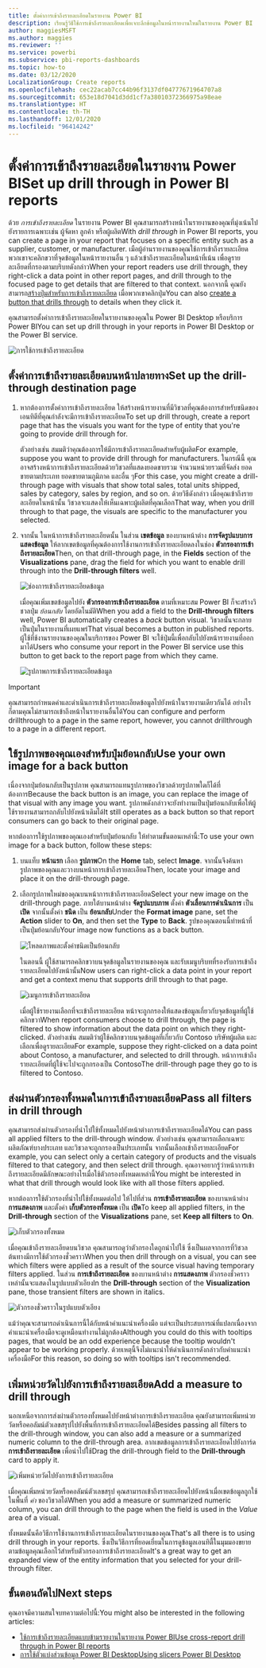 ```yaml
---
title: ตั้งค่าการเข้าถึงรายละเอียดในรายงาน Power BI
description: เรียนรู้วิธีใช้การเข้าถึงรายละเอียดเพื่อเจาะลึกข้อมูลในหน้ารายงานใหม่ในรายงาน Power BI
author: maggiesMSFT
ms.author: maggies
ms.reviewer: ''
ms.service: powerbi
ms.subservice: pbi-reports-dashboards
ms.topic: how-to
ms.date: 03/12/2020
LocalizationGroup: Create reports
ms.openlocfilehash: cec22acab7cc44b96f3137df04777671964707a8
ms.sourcegitcommit: 653e18d7041d3dd1cf7a38010372366975a98eae
ms.translationtype: HT
ms.contentlocale: th-TH
ms.lasthandoff: 12/01/2020
ms.locfileid: "96414242"
---
```

# <a name="set-up-drill-through-in-power-bi-reports"></a><span data-ttu-id="ff418-103">ตั้งค่าการเข้าถึงรายละเอียดในรายงาน Power BI</span><span class="sxs-lookup"><span data-stu-id="ff418-103">Set up drill through in Power BI reports</span></span>
<span data-ttu-id="ff418-104">ด้วย *การเข้าถึงรายละเอียด* ในรายงาน Power BI คุณสามารถสร้างหน้าในรายงานของคุณที่มุ่งเน้นไปยังรายการเฉพาะเช่น ผู้จัดหา ลูกค้า หรือผู้ผลิต</span><span class="sxs-lookup"><span data-stu-id="ff418-104">With *drill through* in Power BI reports, you can create a page in your report that focuses on a specific entity such as a supplier, customer, or manufacturer.</span></span> <span data-ttu-id="ff418-105">เมือผู้อ่านรายงานของคุณใช้การเข้าถึงรายละเอียด พวกเขาจะคลิกขวาที่จุดข้อมูลในหน้ารายงานอื่น ๆ แล้วเข้าถึงรายละเอียดในหน้าที่เน้น เพื่อดูรายละเอียดที่กรองตามบริบทดังกล่าว</span><span class="sxs-lookup"><span data-stu-id="ff418-105">When your report readers use drill through, they right-click a data point in other report pages, and drill through to the focused page to get details that are filtered to that context.</span></span> <span data-ttu-id="ff418-106">นอกจากนี้ คุณยังสามารถ[สร้างปุ่มสำหรับการเข้าถึงรายละเอียด](desktop-drill-through-buttons.md) เมื่อพวกเขาคลิกปุ่ม</span><span class="sxs-lookup"><span data-stu-id="ff418-106">You can also [create a button that drills through](desktop-drill-through-buttons.md) to details when they click it.</span></span>

<span data-ttu-id="ff418-107">คุณสามารถตั้งค่าการเข้าถึงรายละเอียดในรายงานของคุณใน Power BI Desktop หรือบริการ Power BI</span><span class="sxs-lookup"><span data-stu-id="ff418-107">You can set up drill through in your reports in Power BI Desktop or the Power BI service.</span></span>

![การใช้การเข้าถึงรายละเอียด](media/desktop-drillthrough/power-bi-drill-through-right-click.png)

## <a name="set-up-the-drill-through-destination-page"></a><span data-ttu-id="ff418-109">ตั้งค่าการเข้าถึงรายละเอียดบนหน้าปลายทาง</span><span class="sxs-lookup"><span data-stu-id="ff418-109">Set up the drill-through destination page</span></span>
1. <span data-ttu-id="ff418-110">หากต้องการตั้งค่าการเข้าถึงรายละเอียด ให้สร้างหน้ารายงานที่มีวิชวลที่คุณต้องการสำหรับชนิดของเอนทิตีที่คุณกำลังจะมีการเข้าถึงรายละเอียด</span><span class="sxs-lookup"><span data-stu-id="ff418-110">To set up drill through, create a report page that has the visuals you want for the type of entity that you're going to provide drill through for.</span></span> 

    <span data-ttu-id="ff418-111">ตัวอย่างเช่น สมมติว่าคุณต้องการให้มีการเข้าถึงรายละเอียดสำหรับผู้ผลิต</span><span class="sxs-lookup"><span data-stu-id="ff418-111">For example, suppose you want to provide drill through for manufacturers.</span></span> <span data-ttu-id="ff418-112">ในกรณีนี้ คุณอาจสร้างหน้าการเข้าถึงรายละเอียดด้วยวิชวลที่แสดงยอดขายรวม จำนวนหน่วยรวมที่จัดส่ง ยอดขายตามประเภท ยอดขายตามภูมิภาค และอื่น ๆ</span><span class="sxs-lookup"><span data-stu-id="ff418-112">For this case, you might create a drill-through page with visuals that show total sales, total units shipped, sales by category, sales by region, and so on.</span></span> <span data-ttu-id="ff418-113">ด้วยวิธีดังกล่าว เมื่อคุณเข้าถึงรายละเอียดในหน้านั้น วิชวลจะแสดงให้เห็นเฉพาะผู้ผลิตที่คุณเลือก</span><span class="sxs-lookup"><span data-stu-id="ff418-113">That way, when you drill through to that page, the visuals are specific to the manufacturer you selected.</span></span>

2. <span data-ttu-id="ff418-114">จากนั้น ในหน้าการเข้าถึงรายละเอียดนั้น ในส่วน **เขตข้อมูล** ของบานหน้าต่าง **การจัดรูปแบบการแสดงข้อมูล** ให้ลากเขตข้อมูลที่คุณต้องการใช้งานการเข้าถึงรายละเอียดลงในช่อง **ตัวกรองการเข้าถึงรายละเอียด**</span><span class="sxs-lookup"><span data-stu-id="ff418-114">Then, on that drill-through page, in the **Fields** section of the **Visualizations** pane, drag the field for which you want to enable drill through into the **Drill-through filters** well.</span></span>

    ![ช่องการเข้าถึงรายละเอียดข้อมูล](media/desktop-drillthrough/drillthrough_02.png)

    <span data-ttu-id="ff418-116">เมื่อคุณเพิ่มเขตข้อมูลไปยัง **ตัวกรองการเข้าถึงรายละเอียด** ตามที่เหมาะสม Power BI ก็จะสร้างวิชวลปุ่ม *ย้อนกลับ* โดยอัตโนมัติ</span><span class="sxs-lookup"><span data-stu-id="ff418-116">When you add a field to the **Drill-through filters** well, Power BI automatically creates a *back* button visual.</span></span> <span data-ttu-id="ff418-117">วิชวลนั้นจะกลายเป็นปุ่มในรายงานที่เผยแพร่</span><span class="sxs-lookup"><span data-stu-id="ff418-117">That visual becomes a button in published reports.</span></span> <span data-ttu-id="ff418-118">ผู้ใช้ที่ช้งานรายงานของคุณในบริการของ Power BI จะใช้ปุ่มนี้เพื่อกลับไปยังหน้ารายงานที่ออกมาได้</span><span class="sxs-lookup"><span data-stu-id="ff418-118">Users who consume your report in the Power BI service use this button to get back to the report page from which they came.</span></span>

    ![รูปภาพการเข้าถึงรายละเอียดข้อมูล](media/desktop-drillthrough/drillthrough_03.png)

> [!IMPORTANT]
> <span data-ttu-id="ff418-120">คุณสามารถกำหนดค่าและดำเนินการเข้าถึงรายละเอียดข้อมูลไปยังหน้าในรายงานเดียวกันได้ อย่างไรก็ตามคุณไม่สามารถเข้าถึงหน้าในรายงานอื่นได้</span><span class="sxs-lookup"><span data-stu-id="ff418-120">You can configure and perform drillthrough to a page in the same report, however, you cannot drillthrough to a page in a different report.</span></span>  



## <a name="use-your-own-image-for-a-back-button"></a><span data-ttu-id="ff418-121">ใช้รูปภาพของคุณเองสำหรับปุ่มย้อนกลับ</span><span class="sxs-lookup"><span data-stu-id="ff418-121">Use your own image for a back button</span></span>    
 <span data-ttu-id="ff418-122">เนื่องจากปุ่มย้อนกลับเป็นรูปภาพ คุณสามารถแทนรูปภาพของวิชวลด้วยรูปภาพใดก็ได้ที่ต้องการ</span><span class="sxs-lookup"><span data-stu-id="ff418-122">Because the back button is an image, you can replace the image of that visual with any image you want.</span></span> <span data-ttu-id="ff418-123">รูปภาพดังกล่าวจะยังทำงานเป็นปุ่มย้อนกลับเพื่อให้ผู้ใช้รายงานสามารถกลับไปยังหน้าเดิมได้</span><span class="sxs-lookup"><span data-stu-id="ff418-123">It still operates as a back button so that report consumers can go back to their original page.</span></span> 

<span data-ttu-id="ff418-124">หากต้องการใช้รูปภาพของคุณเองสำหรับปุ่มย้อนกลับ ให้ทำตามขั้นตอนเหล่านี้:</span><span class="sxs-lookup"><span data-stu-id="ff418-124">To use your own image for a back button, follow these steps:</span></span>

1. <span data-ttu-id="ff418-125">บนแท็บ **หน้าแรก** เลือก **รูปภาพ**</span><span class="sxs-lookup"><span data-stu-id="ff418-125">On the **Home** tab, select **Image**.</span></span> <span data-ttu-id="ff418-126">จากนั้นจึงค้นหารูปภาพของคุณและวางบนหน้าการเข้าถึงรายละเอียด</span><span class="sxs-lookup"><span data-stu-id="ff418-126">Then, locate your image and place it on the drill-through page.</span></span>

2. <span data-ttu-id="ff418-127">เลือกรูปภาพใหม่ของคุณบนหน้าการเข้าถึงรายละเอียด</span><span class="sxs-lookup"><span data-stu-id="ff418-127">Select your new image on the drill-through page.</span></span> <span data-ttu-id="ff418-128">ภายใต้บานหน้าต่าง **จัดรูปแบบภาพ** ตั้งค่า **ตัวเลื่อนการดำเนินการ** เป็น **เปิด** จากนั้นตั้งค่า **ชนิด** เป็น **ย้อนกลับ**</span><span class="sxs-lookup"><span data-stu-id="ff418-128">Under the **Format image** pane, set the **Action** slider to **On**, and  then set the **Type** to **Back**.</span></span> <span data-ttu-id="ff418-129">รูปของคุณตอนนี้ทำหน้าที่เป็นปุ่มย้อนกลับ</span><span class="sxs-lookup"><span data-stu-id="ff418-129">Your image now functions as a back button.</span></span>

    ![โหลดภาพและตั้งค่าชนิดเป็นย้อนกลับ](media/desktop-drillthrough/drillthrough_05.png)

    
     <span data-ttu-id="ff418-131">ในตอนนี้ ผู้ใช้สามารถคลิกขวาบนจุดข้อมูลในรายงานของคุณ และรับเมนูบริบทที่รองรับการเข้าถึงรายละเอียดไปยังหน้านั้น</span><span class="sxs-lookup"><span data-stu-id="ff418-131">Now users can right-click a data point in your report and get a context menu that supports drill through to that page.</span></span> 

    ![เมนูการเข้าถึงรายละเอียด](media/desktop-drillthrough/drillthrough_04.png)

    <span data-ttu-id="ff418-133">เมื่อผู้ใช้รายงานเลือกที่จะเข้าถึงรายละเอียด หน้าจะถูกกรองให้แสดงข้อมูลเกี่ยวกับจุดข้อมูลที่ผู้ใช้คลิกขวา</span><span class="sxs-lookup"><span data-stu-id="ff418-133">When report consumers choose to drill through, the page is filtered to show information about the data point on which they right-clicked.</span></span> <span data-ttu-id="ff418-134">ตัวอย่างเช่น สมมติว่าผู้ใช้คลิกขวาบนจุดข้อมูลที่เกี่ยวกับ Contoso บริษัทผู้ผลิต และเลือกเพื่อดูรายละเอียด</span><span class="sxs-lookup"><span data-stu-id="ff418-134">For example, suppose they right-clicked on a data point about Contoso, a manufacturer, and selected to drill through.</span></span> <span data-ttu-id="ff418-135">หน้าการเข้าถึงรายละเอียดที่ผู้ใช้จะไปจะถูกกรองเป็น Contoso</span><span class="sxs-lookup"><span data-stu-id="ff418-135">The drill-through page they go to is filtered to Contoso.</span></span>

## <a name="pass-all-filters-in-drill-through"></a><span data-ttu-id="ff418-136">ส่งผ่านตัวกรองทั้งหมดในการเข้าถึงรายละเอียด</span><span class="sxs-lookup"><span data-stu-id="ff418-136">Pass all filters in drill through</span></span>

<span data-ttu-id="ff418-137">คุณสามารถส่งผ่านตัวกรองที่นำไปใช้ทั้งหมดไปยังหน้าต่างการเข้าถึงรายละเอียดได้</span><span class="sxs-lookup"><span data-stu-id="ff418-137">You can pass all applied filters to the drill-through window.</span></span> <span data-ttu-id="ff418-138">ตัวอย่างเช่น คุณสามารถเลือกเฉพาะผลิตภัณฑ์บางประเภท และวิชวลจะถูกกรองเป็นประเภทนั้น จากนั้นเลือกเข้าถึงรายละเอียด</span><span class="sxs-lookup"><span data-stu-id="ff418-138">For example, you can select only a certain category of products and the visuals filtered to that category, and then select drill through.</span></span> <span data-ttu-id="ff418-139">คุณอาจอยากรู้ว่าหน้าการเข้าถึงรายละเอียดมีลักษณะอย่างไรเมื่อใช้ตัวกรองทั้งหมดเหล่านี้</span><span class="sxs-lookup"><span data-stu-id="ff418-139">You might be interested in what that drill through would look like with all those filters applied.</span></span>

<span data-ttu-id="ff418-140">หากต้องการใช้ตัวกรองที่นำไปใช้ทั้งหมดต่อไป ให้ไปที่ส่วน **การเข้าถึงรายละเอียด** ของบานหน้าต่าง **การแสดงภาพ** และตั้งค่า **เก็บตัวกรองทั้งหมด** เป็น **เปิด**</span><span class="sxs-lookup"><span data-stu-id="ff418-140">To keep all applied filters, in the **Drill-through** section of the **Visualizations** pane, set **Keep all filters** to **On**.</span></span> 

![เก็บตัวกรองทั้งหมด](media/desktop-drillthrough/drillthrough_06.png)

<span data-ttu-id="ff418-142">เมื่อคุณเข้าถึงรายละเอียดบนวิชวล คุณสามารถดูว่าตัวกรองใดถูกนำไปใช้ ซึ่งเป็นผลจากการที่วิชวลต้นทางมีการใช้ตัวกรองชั่วคราว</span><span class="sxs-lookup"><span data-stu-id="ff418-142">When you then drill through on a visual, you can see which filters were applied as a result of the source visual having temporary filters applied.</span></span> <span data-ttu-id="ff418-143">ในส่วน **การเข้าถึงรายละเอียด** ของบานหน้าต่าง **การแสดงภาพ** ตัวกรองชั่วคราวเหล่านั้นจะแสดงในรูปแบบตัวเอียง</span><span class="sxs-lookup"><span data-stu-id="ff418-143">In the **Drill-through** section of the **Visualization** pane, those transient filters are shown in italics.</span></span> 

![ตัวกรองชั่วคราวในรูปแบบตัวเอียง](media/desktop-drillthrough/drillthrough_07.png)

<span data-ttu-id="ff418-145">แม้ว่าคุณจะสามารถดำเนินการนี้ได้กับหน้าคำแนะนำเครื่องมือ แต่จะเป็นประสบการณ์ที่แปลกเนื่องจากคำแนะนำเครื่องมือจะดูเหมือนทำงานไม่ถูกต้อง</span><span class="sxs-lookup"><span data-stu-id="ff418-145">Although you could do this with tooltips pages, that would be an odd experience because the tooltip wouldn't appear to be working properly.</span></span> <span data-ttu-id="ff418-146">ด้วยเหตุนี้จึงไม่แนะนำให้ดำเนินการดังกล่าวกับคำแนะนำเครื่องมือ</span><span class="sxs-lookup"><span data-stu-id="ff418-146">For this reason, so doing so with tooltips isn't recommended.</span></span>

## <a name="add-a-measure-to-drill-through"></a><span data-ttu-id="ff418-147">เพิ่มหน่วยวัดไปยังการเข้าถึงรายละเอียด</span><span class="sxs-lookup"><span data-stu-id="ff418-147">Add a measure to drill through</span></span>

<span data-ttu-id="ff418-148">นอกเหนือจากการส่งผ่านตัวกรองทั้งหมดไปยังหน้าต่างการเข้าถึงรายละเอียด คุณยังสามารถเพิ่มหน่วยวัดหรือคอลัมน์ตัวเลขสรุปไปยังพื้นที่การเข้าถึงรายละเอียดได้</span><span class="sxs-lookup"><span data-stu-id="ff418-148">Besides passing all filters to the drill-through window, you can also add a measure or a summarized numeric column to the drill-through area.</span></span> <span data-ttu-id="ff418-149">ลากเขตข้อมูลการเข้าถึงรายละเอียดไปยังการ์ด **การเข้าถึงรายละเอียด** เพื่อนำไปใช้</span><span class="sxs-lookup"><span data-stu-id="ff418-149">Drag the drill-through field to the **Drill-through** card to apply it.</span></span> 

![เพิ่มหน่วยวัดไปยังการเข้าถึงรายละเอียด](media/desktop-drillthrough/drillthrough_08.png)

<span data-ttu-id="ff418-151">เมื่อคุณเพิ่มหน่วยวัดหรือคอลัมน์ตัวเลขสรุป คุณสามารถเข้าถึงรายละเอียดไปยังหน้าเมื่อเขตข้อมูลถูกใช้ในพื้นที่ *ค่า* ของวิชวลได้</span><span class="sxs-lookup"><span data-stu-id="ff418-151">When you add a measure or summarized numeric column, you can drill through to the page when the field is used in the *Value* area of a visual.</span></span>

<span data-ttu-id="ff418-152">ทั้งหมดนั้นคือวิธีการใช้งานการเข้าถึงรายละเอียดในรายงานของคุณ</span><span class="sxs-lookup"><span data-stu-id="ff418-152">That's all there is to using drill through in your reports.</span></span> <span data-ttu-id="ff418-153">ซึ่งเป็นวิธีการที่ยอดเยี่ยมในการดูข้อมูลเอนทิตี้ในมุมมองขยาย ตามข้อมูลคุณเลือกไว้สำหรับตัวกรองการเข้าถึงรายละเอียด</span><span class="sxs-lookup"><span data-stu-id="ff418-153">It's a great way to get an expanded view of the entity information that you selected for your drill-through filter.</span></span>

## <a name="next-steps"></a><span data-ttu-id="ff418-154">ขั้นตอนถัดไป</span><span class="sxs-lookup"><span data-stu-id="ff418-154">Next steps</span></span>

<span data-ttu-id="ff418-155">คุณอาจมีความสนใจบทความต่อไปนี้:</span><span class="sxs-lookup"><span data-stu-id="ff418-155">You might also be interested in the following articles:</span></span>

* [<span data-ttu-id="ff418-156">ใช้การเข้าถึงรายละเอียดแบบข้ามรายงานในรายงาน Power BI</span><span class="sxs-lookup"><span data-stu-id="ff418-156">Use cross-report drill through in Power BI reports</span></span>](desktop-cross-report-drill-through.md)
* [<span data-ttu-id="ff418-157">การใช้ตัวแบ่งส่วนข้อมูล Power BI Desktop</span><span class="sxs-lookup"><span data-stu-id="ff418-157">Using slicers Power BI Desktop</span></span>](../visuals/power-bi-visualization-slicers.md)
